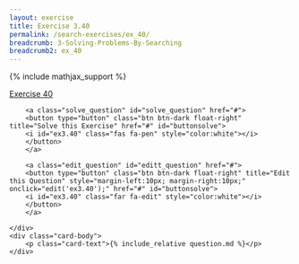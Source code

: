 ```yaml
---
layout: exercise
title: Exercise 3.40
permalink: /search-exercises/ex_40/
breadcrumb: 3-Solving-Problems-By-Searching
breadcrumb2: ex_40
---
```


{% include mathjax_support %}

<div class="card">
    <div class="card-header p-2">
        <a href='#' class="p-2">Exercise 40
        </a>

        <a class="solve_question" id="solve_question" href="#">
        <button type="button" class="btn btn-dark float-right" title="Solve this Exercise" href="#" id="buttonsolve">
        <i id="ex3.40" class="fas fa-pen" style="color:white"></i>
        </button>
        </a>

        <a class="edit_question" id="editt_question" href="#">
        <button type="button" class="btn btn-dark float-right" title="Edit this Question" style="margin-left:10px; margin-right:10px;" onclick="edit('ex3.40');" href="#" id="buttonsolve">
        <i id="ex3.40" class="far fa-edit" style="color:white"></i>
        </button>
        </a>

    </div>
    <div class="card-body">
        <p class="card-text">{% include_relative question.md %}</p>
    </div>
</div>

<br>
